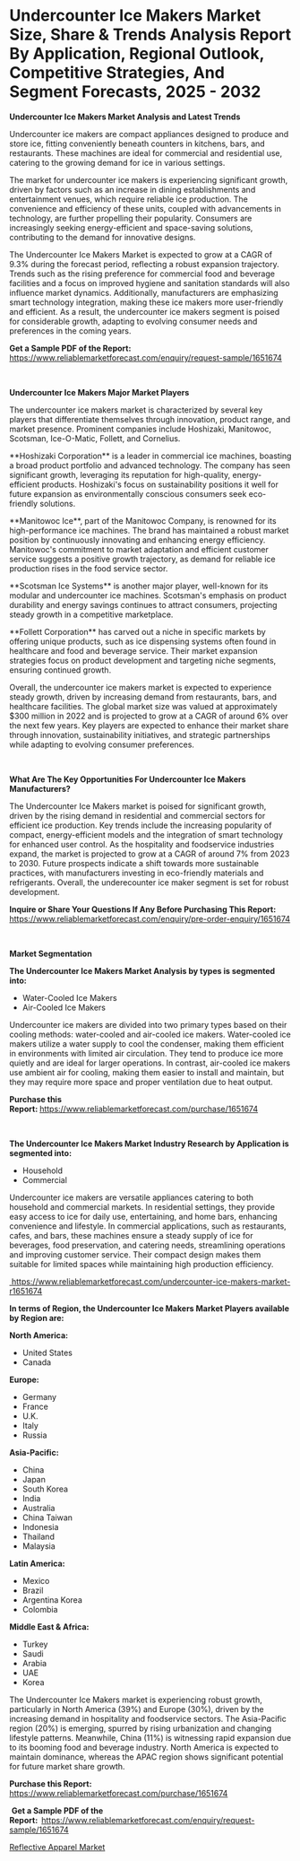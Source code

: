 <p><h1>Undercounter Ice Makers Market Size, Share & Trends Analysis Report By Application, Regional Outlook, Competitive Strategies, And Segment Forecasts, 2025 - 2032</h1></p><p><strong>Undercounter Ice Makers Market Analysis and Latest Trends</strong></p>
<p><p>Undercounter ice makers are compact appliances designed to produce and store ice, fitting conveniently beneath counters in kitchens, bars, and restaurants. These machines are ideal for commercial and residential use, catering to the growing demand for ice in various settings.</p><p>The market for undercounter ice makers is experiencing significant growth, driven by factors such as an increase in dining establishments and entertainment venues, which require reliable ice production. The convenience and efficiency of these units, coupled with advancements in technology, are further propelling their popularity. Consumers are increasingly seeking energy-efficient and space-saving solutions, contributing to the demand for innovative designs.</p><p>The Undercounter Ice Makers Market is expected to grow at a CAGR of 9.3% during the forecast period, reflecting a robust expansion trajectory. Trends such as the rising preference for commercial food and beverage facilities and a focus on improved hygiene and sanitation standards will also influence market dynamics. Additionally, manufacturers are emphasizing smart technology integration, making these ice makers more user-friendly and efficient. As a result, the undercounter ice makers segment is poised for considerable growth, adapting to evolving consumer needs and preferences in the coming years.</p></p>
<p><strong>Get a Sample PDF of the Report:&nbsp;</strong> <a href="https://www.reliablemarketforecast.com/enquiry/request-sample/1651674?utm_campaign=1890&utm_medium=2&utm_source=Github&utm_content=ia&utm_term=06022025&utm_id=undercounter-ice-makers">https://www.reliablemarketforecast.com/enquiry/request-sample/1651674</a></p>
<p>&nbsp;</p>
<p><strong>Undercounter Ice Makers Major Market Players</strong></p>
<p><p>The undercounter ice makers market is characterized by several key players that differentiate themselves through innovation, product range, and market presence. Prominent companies include Hoshizaki, Manitowoc, Scotsman, Ice-O-Matic, Follett, and Cornelius.</p><p>**Hoshizaki Corporation** is a leader in commercial ice machines, boasting a broad product portfolio and advanced technology. The company has seen significant growth, leveraging its reputation for high-quality, energy-efficient products. Hoshizaki's focus on sustainability positions it well for future expansion as environmentally conscious consumers seek eco-friendly solutions.</p><p>**Manitowoc Ice**, part of the Manitowoc Company, is renowned for its high-performance ice machines. The brand has maintained a robust market position by continuously innovating and enhancing energy efficiency. Manitowoc's commitment to market adaptation and efficient customer service suggests a positive growth trajectory, as demand for reliable ice production rises in the food service sector.</p><p>**Scotsman Ice Systems** is another major player, well-known for its modular and undercounter ice machines. Scotsman's emphasis on product durability and energy savings continues to attract consumers, projecting steady growth in a competitive marketplace.</p><p>**Follett Corporation** has carved out a niche in specific markets by offering unique products, such as ice dispensing systems often found in healthcare and food and beverage service. Their market expansion strategies focus on product development and targeting niche segments, ensuring continued growth.</p><p>Overall, the undercounter ice makers market is expected to experience steady growth, driven by increasing demand from restaurants, bars, and healthcare facilities. The global market size was valued at approximately $300 million in 2022 and is projected to grow at a CAGR of around 6% over the next few years. Key players are expected to enhance their market share through innovation, sustainability initiatives, and strategic partnerships while adapting to evolving consumer preferences.</p></p>
<p>&nbsp;</p>
<p><strong>What Are The Key Opportunities For Undercounter Ice Makers Manufacturers?</strong></p>
<p><p>The Undercounter Ice Makers market is poised for significant growth, driven by the rising demand in residential and commercial sectors for efficient ice production. Key trends include the increasing popularity of compact, energy-efficient models and the integration of smart technology for enhanced user control. As the hospitality and foodservice industries expand, the market is projected to grow at a CAGR of around 7% from 2023 to 2030. Future prospects indicate a shift towards more sustainable practices, with manufacturers investing in eco-friendly materials and refrigerants. Overall, the underecounter ice maker segment is set for robust development.</p></p>
<p><strong>Inquire or Share Your Questions If Any Before Purchasing This Report:</strong> <a href="https://www.reliablemarketforecast.com/enquiry/pre-order-enquiry/1651674?utm_campaign=1890&utm_medium=2&utm_source=Github&utm_content=ia&utm_term=06022025&utm_id=undercounter-ice-makers">https://www.reliablemarketforecast.com/enquiry/pre-order-enquiry/1651674</a></p>
<p>&nbsp;</p>
<p><strong>Market Segmentation</strong></p>
<p><strong>The Undercounter Ice Makers Market Analysis by types is segmented into:</strong></p>
<p><ul><li>Water-Cooled Ice Makers</li><li>Air-Cooled Ice Makers</li></ul></p>
<p><p>Undercounter ice makers are divided into two primary types based on their cooling methods: water-cooled and air-cooled ice makers. Water-cooled ice makers utilize a water supply to cool the condenser, making them efficient in environments with limited air circulation. They tend to produce ice more quietly and are ideal for larger operations. In contrast, air-cooled ice makers use ambient air for cooling, making them easier to install and maintain, but they may require more space and proper ventilation due to heat output.</p></p>
<p><strong>Purchase this Report:&nbsp;</strong><a href="https://www.reliablemarketforecast.com/purchase/1651674?utm_campaign=1890&utm_medium=2&utm_source=Github&utm_content=ia&utm_term=06022025&utm_id=undercounter-ice-makers">https://www.reliablemarketforecast.com/purchase/1651674</a></p>
<p>&nbsp;</p>
<p><strong>The Undercounter Ice Makers Market Industry Research by Application is segmented into:</strong></p>
<p><ul><li>Household</li><li>Commercial</li></ul></p>
<p><p>Undercounter ice makers are versatile appliances catering to both household and commercial markets. In residential settings, they provide easy access to ice for daily use, entertaining, and home bars, enhancing convenience and lifestyle. In commercial applications, such as restaurants, cafes, and bars, these machines ensure a steady supply of ice for beverages, food preservation, and catering needs, streamlining operations and improving customer service. Their compact design makes them suitable for limited spaces while maintaining high production efficiency.</p></p>
<p><a href="https://www.reliablemarketforecast.com/undercounter-ice-makers-market-r1651674?utm_campaign=1890&utm_medium=2&utm_source=Github&utm_content=ia&utm_term=06022025&utm_id=undercounter-ice-makers">&nbsp;https://www.reliablemarketforecast.com/undercounter-ice-makers-market-r1651674</a></p>
<p><strong>In terms of Region, the Undercounter Ice Makers Market Players available by Region are:</strong></p>
<p>
    <p> <strong> North America: </strong>
        <ul>
            <li>United States</li>
            <li>Canada</li>
        </ul>
        </p> 
    <p> <strong> Europe: </strong>
        <ul>
            <li>Germany</li>
            <li>France</li>
            <li>U.K.</li>
            <li>Italy</li>
            <li>Russia</li>
        </ul>
        </p> 
    <p> <strong> Asia-Pacific: </strong>
        <ul>
            <li>China</li>
            <li>Japan</li>
            <li>South Korea</li>
            <li>India</li>
            <li>Australia</li>
            <li>China Taiwan</li>
            <li>Indonesia</li>
            <li>Thailand</li>
            <li>Malaysia</li>
        </ul>
        </p> 
    <p> <strong> Latin America: </strong>
        <ul>
            <li>Mexico</li>
            <li>Brazil</li>
            <li>Argentina Korea</li>
            <li>Colombia</li>
        </ul>
        </p> 
    <p> <strong> Middle East & Africa: </strong>
        <ul>
            <li>Turkey</li>
            <li>Saudi</li>
            <li>Arabia</li>
            <li>UAE</li>
            <li>Korea</li>
        </ul>
    </p>
    </p>
<p><p>The Undercounter Ice Makers market is experiencing robust growth, particularly in North America (39%) and Europe (30%), driven by the increasing demand in hospitality and foodservice sectors. The Asia-Pacific region (20%) is emerging, spurred by rising urbanization and changing lifestyle patterns. Meanwhile, China (11%) is witnessing rapid expansion due to its booming food and beverage industry. North America is expected to maintain dominance, whereas the APAC region shows significant potential for future market share growth.</p></p>
<p><strong>Purchase this Report: </strong><a href="https://www.reliablemarketforecast.com/purchase/1651674?utm_campaign=1890&utm_medium=2&utm_source=Github&utm_content=ia&utm_term=06022025&utm_id=undercounter-ice-makers">https://www.reliablemarketforecast.com/purchase/1651674</a></p>
<p>&nbsp;<strong>Get a Sample PDF of the Report:&nbsp;&nbsp;</strong><a href="https://www.reliablemarketforecast.com/enquiry/request-sample/1651674?utm_campaign=1890&utm_medium=2&utm_source=Github&utm_content=ia&utm_term=06022025&utm_id=undercounter-ice-makers">https://www.reliablemarketforecast.com/enquiry/request-sample/1651674</a></p>
<p><strong></strong></p>
<p><p><a href="https://github.com/lylyparadise/Market-Research-Report-List-6/blob/main/reflective-apparel-market.md?utm_campaign=1890&utm_medium=2&utm_source=Github&utm_content=ia&utm_term=06022025&utm_id=undercounter-ice-makers">Reflective Apparel Market</a></p></p>